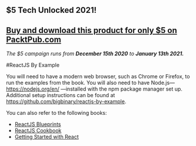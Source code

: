 ## $5 Tech Unlocked 2021!
[Buy and download this product for only $5 on PacktPub.com](https://www.packtpub.com/)
-----
*The $5 campaign         runs from __December 15th 2020__ to __January 13th 2021.__*

#ReactJS By Example

You will need to have a modern web browser, such as Chrome or Firefox, to run the examples from the book. You will also need to have Node.js—https://nodejs.org/en/ —installed with the npm package manager set up. Additional setup instructions
can be found at https://github.com/bigbinary/reactjs-by-example.

You can also refer to the following books:

* [ReactJS Blueprints](https://www.packtpub.com/web-development/reactjs-blueprints?utm_source=github&utm_medium=related&utm_campaign=9781785886546)
* [ReactJS Cookbook](https://www.packtpub.com/web-development/reactjs-cookbook?utm_source=github&utm_medium=related&utm_campaign=9781783980727)
* [Getting Started with React](https://www.packtpub.com/web-development/getting-started-react?utm_source=github&utm_medium=related&utm_campaign=9781783550579)
